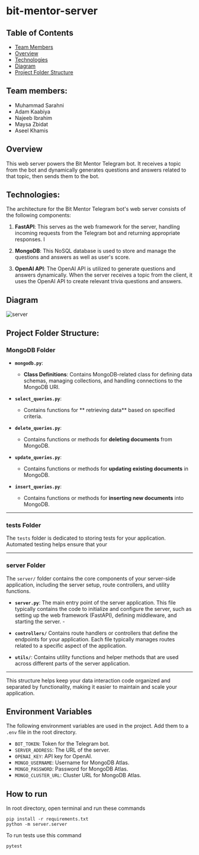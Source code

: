 # bit-mentor-server

## Table of Contents
- [Team Members](#team-members)
- [Overview](#overview)
- [Technologies](#technologies)
- [Diagram](#Diagram)
- [Project Folder Structure](#project-folder-structure)

## Team members:  
- Muhammad Sarahni  
- Adam Kaabiya  
- Najeeb Ibrahim  
- Maysa Zbidat  
- Aseel Khamis  

## Overview  
This web server powers the Bit Mentor Telegram bot. It receives a topic from the bot and dynamically generates questions and answers related to that topic, then sends them to the bot.   

## Technologies:  

The architecture for the Bit Mentor Telegram bot's web server consists of the following components:  

1. **FastAPI**: This serves as the web framework for the server, handling incoming requests from the Telegram bot and returning appropriate responses. I

2. **MongoDB**: This NoSQL database is used to store and manage the questions and answers as well as user's score.  

3. **OpenAI API**: The OpenAI API is utilized to generate questions and answers dynamically. When the server receives a topic from the client, it uses the OpenAI API to create relevant trivia questions and answers.   

## Diagram  

![server](https://github.com/user-attachments/assets/528bf163-6b74-4fb5-904e-4ddae63b5d18)

## Project Folder Structure:

### MongoDB Folder
- **`mongodb.py`**:
  - **Class Definitions**: Contains MongoDB-related class for defining data schemas, managing collections, and handling connections to the MongoDB URI.

- **`select_queries.py`**:
  - Contains functions for ** retrieving data** based on specified criteria.

- **`delete_queries.py`**:
  - Contains functions or methods for **deleting documents** from MongoDB.

- **`update_queries.py`**:
  - Contains functions or methods for **updating existing documents** in MongoDB.

- **`insert_queries.py`**:
  - Contains functions or methods for **inserting new documents** into MongoDB.
---

### tests Folder
The `tests` folder is dedicated to storing tests  for your application. Automated testing helps ensure that your 

---

### server Folder

The `server/` folder contains the core components of your server-side application, including the server setup, route controllers, and utility functions. 


- **`server.py`**: 
	The main entry point of the server application. This file typically contains the code to initialize and configure the server, such as setting up the web framework (FastAPI), defining middleware, and starting the server. - 

 - **`controllers/`**
	 Contains route handlers or controllers that define the endpoints for your application. Each file typically manages routes related to a specific aspect of the application.

- **`utils/`**: 
Contains utility functions and helper methods that are used across different parts of the server application.

---
This structure helps keep your data interaction code organized and separated by functionality, making it easier to maintain and scale your application.

## Environment Variables

The following environment variables are used in the project. Add them to a `.env` file in the root directory.

- `BOT_TOKEN`: Token for the Telegram bot.
- `SERVER_ADDRESS`: The URL of the server.
- `OPENAI_KEY`: API key for OpenAI.
- `MONGO_USERNAME`: Username for MongoDB Atlas.
- `MONGO_PASSWORD`: Password for MongoDB Atlas.
- `MONGO_CLUSTER_URL`: Cluster URL for MongoDB Atlas. 

## How to run

In root directory, open terminal and run these commands  
```
pip install -r requirements.txt
python -m server.server
```


To run tests use this command  
```
pytest
```
